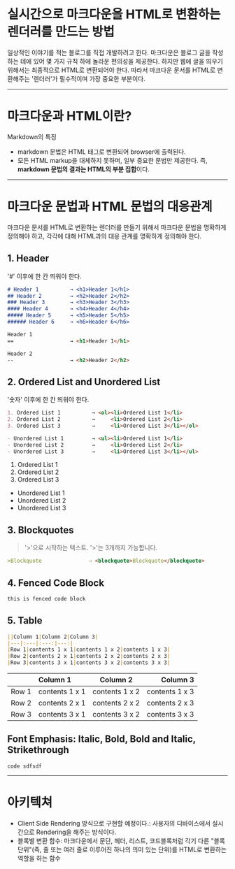 # 실시간으로 마크다운을 HTML로 변환하는 렌더러를 만드는 방법

일상적인 이야기를 적는 블로그를 직접 개발하려고 한다. 마크다운은 블로그 글을 작성하는 데에 있어 몇 가지 규칙 하에 놀라운 편의성을 제공한다. 하지만 웹에 글을 띄우기 위해서는 최종적으로 HTML로 변환되어야 한다. 따라서 마크다운 문서를 HTML로 변환해주는 '렌더러'가 필수적이며 가장 중요한 부분이다.

----------------------------------------------------------------------

# 마크다운과 HTML이란?

Markdown의 특징

- markdown 문법은 HTML 태그로 변환되어 browser에 출력된다.
- 모든 HTML markup을 대체하지 못하며, 일부 중요한 문법만 제공한다. 즉, **markdown 문법의 결과는 HTML의 부분 집합**이다.

----------------------------------------------------------------------

# 마크다운 문법과 HTML 문법의 대응관계

마크다운 문서를 HTML로 변환하는 렌더러를 만들기 위해서 마크다운 문법을 명확하게 정의해야 하고, 각각에 대해 HTML과의 대응 관계를 명확하게 정의해야 한다.

## 1. Header

'#' 이후에 한 칸 띄워야 한다.

```markdown
# Header 1          → <h1>Header 1</h1>
## Header 2         → <h2>Header 2</h2>
### Header 3        → <h3>Header 3</h3>
#### Header 4       → <h4>Header 4</h4>
##### Header 5      → <h5>Header 5</h5>
###### Header 6     → <h6>Header 6</h6>

Header 1
==                  → <h1>Header 1</h1>

Header 2
--                  → <h2>Header 2</h2>
```

## 2. Ordered List and Unordered List

'숫자' 이후에 한 칸 띄워야 한다.

```md
1. Ordered List 1          → <ol><li>Ordered List 1</li>
2. Ordered List 2          →     <li>Ordered List 2</li>
3. Ordered List 3          →     <li>Ordered List 3</li></ol>

- Unordered List 1         → <ul><li>Ordered List 1</li>
- Unordered List 2         →     <li>Ordered List 2</li>
- Unordered List 3         →     <li>Ordered List 3</li></ul>
```

1. Ordered List 1
2. Ordered List 2
3. Ordered List 3

- Unordered List 1
- Unordered List 2
- Unordered List 3

## 3. Blockquotes

> '>'으로 시작하는 텍스트. '>'는 3개까지 가능합니다.

```md
>Blockquote               → <blockquote>Blockquote</blockquote>
```

## 4. Fenced Code Block

```c
this is fenced code block
```

## 5. Table

```md
||Column 1|Column 2|Column 3|
|---|:---|:---:|---:|
|Row 1|contents 1 x 1|contents 1 x 2|contents 1 x 3|
|Row 2|contents 2 x 1|contents 2 x 2|contents 2 x 3|
|Row 3|contents 3 x 1|contents 3 x 2|contents 3 x 3|
```

||Column 1|Column 2|Column 3|
|---|:---|:---:|---:|
|Row 1|contents 1 x 1|contents 1 x 2|contents 1 x 3|
|Row 2|contents 2 x 1|contents 2 x 2|contents 2 x 3|
|Row 3|contents 3 x 1|contents 3 x 2|contents 3 x 3|

## Font Emphasis: Italic, Bold, Bold and Italic, Strikethrough

`code sdfsdf`

----------------------------------------------------------------------

# 아키텍쳐

- Client Side Rendering 방식으로 구현할 예정이다.: 사용자의 디바이스에서 실시간으로 Rendering을 해주는 방식이다.
- 블록별 변환 함수: 마크다운에서 문단, 헤더, 리스트, 코드블록처럼 각기 다른 "블록 단위"(즉, 줄 또는 여러 줄로 이루어진 하나의 의미 있는 단위)를 HTML로 변환하는 역할을 하는 함수